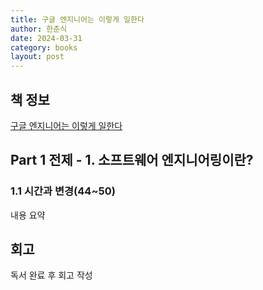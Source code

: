 ```yaml
---
title: 구글 엔지니어는 이렇게 일한다
author: 한춘식
date: 2024-03-31
category: books
layout: post
---
```


책 정보
-------------
[구글 엔지니어는 이렇게 일한다](https://github.com/saseungmin/reading_books_record_repository/tree/master/summarize_books_in_markdown/%ED%95%A8%EC%88%98%ED%98%95%20%EC%9E%90%EB%B0%94%EC%8A%A4%ED%81%AC%EB%A6%BD%ED%8A%B8)

Part 1 전제 - 1. 소프트웨어 엔지니어링이란?
-------------

### 1.1 시간과 변경(44~50)
내용 요약


회고
-------------
독서 완료 후 회고 작성
